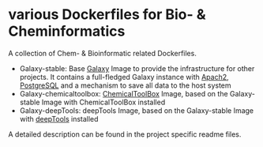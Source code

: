 various Dockerfiles for Bio- & Cheminformatics
==============================================

A collection of Chem- & Bioinformatic related Dockerfiles.

- Galaxy-stable: Base [Galaxy](http://www.galaxyproject.org) Image to provide the infrastructure for other projects. It contains a full-fledged Galaxy instance with [Apach2](http://httpd.apache.org/), [PostgreSQL](http://www.postgresql.org/) and a mechanism to save all data to the host system
- Galaxy-chemicaltoolbox: [ChemicalToolBox](https://github.com/bgruening/galaxytools/tree/master/chemicaltoolbox) Image, based on the Galaxy-stable Image with ChemicalToolBox installed
- Galaxy-deepTools: deepTools Image, based on the Galaxy-stable Image with [deepTools](http://deeptools.github.io/) installed

A detailed description can be found in the project specific readme files.
